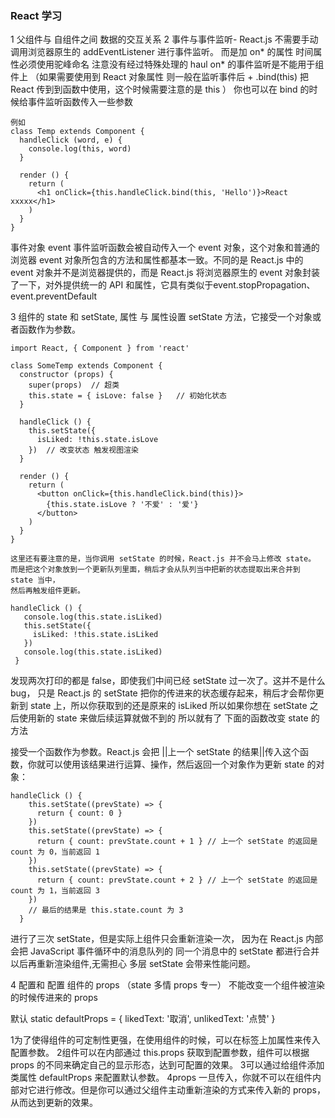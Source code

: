 ### React  学习

1 父组件与 自组件之间 数据的交互关系
2 事件与事件监听-  React.js 不需要手动调用浏览器原生的 addEventListener 进行事件监听。 而是加 on* 的属性 时间属性必须使用驼峰命名
注意没有经过特殊处理的 haul on*  的事件监听是不能用于组件上 （如果需要使用到 React 对象属性 则一般在监听事件后 + .bind(this) 把 React 传到到函数中使用，这个时候需要注意的是 this ）
你也可以在 bind 的时候给事件监听函数传入一些参数

```
例如
class Temp extends Component {
  handleClick (word, e) {
    console.log(this, word)
  }

  render () {
    return (
      <h1 onClick={this.handleClick.bind(this, 'Hello')}>React xxxxx</h1>
    )
  }
}
```


事件对象 event
事件监听函数会被自动传入一个 event 对象，这个对象和普通的浏览器 event 对象所包含的方法和属性都基本一致。不同的是 React.js 中的 event 对象并不是浏览器提供的，而是 React.js 将浏览器原生的 event 对象封装了一下，对外提供统一的 API 和属性，它具有类似于event.stopPropagation、event.preventDefault


3 组件的 state 和 setState,  属性 与 属性设置  setState 方法，它接受一个对象或者函数作为参数。

```
import React, { Component } from 'react'

class SomeTemp extends Component {
  constructor (props) {
    super(props)  // 超类
    this.state = { isLove: false }   // 初始化状态
  }

  handleClick () {
    this.setState({
      isLiked: !this.state.isLove
    })  // 改变状态 触发视图渲染
  }

  render () {
    return (
      <button onClick={this.handleClick.bind(this)}>
        {this.state.isLove ? '不爱' : '爱'}
      </button>
    )
  }
}

这里还有要注意的是，当你调用 setState 的时候，React.js 并不会马上修改 state。
而是把这个对象放到一个更新队列里面，稍后才会从队列当中把新的状态提取出来合并到 state 当中，
然后再触发组件更新。

handleClick () {
   console.log(this.state.isLiked)
   this.setState({
     isLiked: !this.state.isLiked
   })
   console.log(this.state.isLiked)
 }
```

发现两次打印的都是 false，即使我们中间已经 setState 过一次了。这并不是什么 bug，
只是 React.js 的 setState 把你的传进来的状态缓存起来，稍后才会帮你更新到 state 上，所以你获取到的还是原来的 isLiked
所以如果你想在 setState 之后使用新的 state 来做后续运算就做不到的  所以就有了 下面的函数改变 state 的方法

接受一个函数作为参数。React.js 会把 ||上一个 setState 的结果||传入这个函数，你就可以使用该结果进行运算、操作，然后返回一个对象作为更新 state 的对象：
```
handleClick () {
    this.setState((prevState) => {
      return { count: 0 }
    })
    this.setState((prevState) => {
      return { count: prevState.count + 1 } // 上一个 setState 的返回是 count 为 0，当前返回 1
    })
    this.setState((prevState) => {
      return { count: prevState.count + 2 } // 上一个 setState 的返回是 count 为 1，当前返回 3
    })
    // 最后的结果是 this.state.count 为 3
  }

```
进行了三次 setState，但是实际上组件只会重新渲染一次，
因为在 React.js 内部会把 JavaScript 事件循环中的消息队列的
同一个消息中的 setState 都进行合并以后再重新渲染组件,无需担心
多层 setState 会带来性能问题。


4 配置和 配置 组件的 props （state 多情 props 专一）
 不能改变一个组件被渲染的时候传进来的 props

默认
static defaultProps = {
  likedText: '取消',
  unlikedText: '点赞'
}


1为了使得组件的可定制性更强，在使用组件的时候，可以在标签上加属性来传入配置参数。
2组件可以在内部通过 this.props 获取到配置参数，组件可以根据 props 的不同来确定自己的显示形态，达到可配置的效果。
3可以通过给组件添加类属性 defaultProps 来配置默认参数。
4props 一旦传入，你就不可以在组件内部对它进行修改。但是你可以通过父组件主动重新渲染的方式来传入新的 props，从而达到更新的效果。
